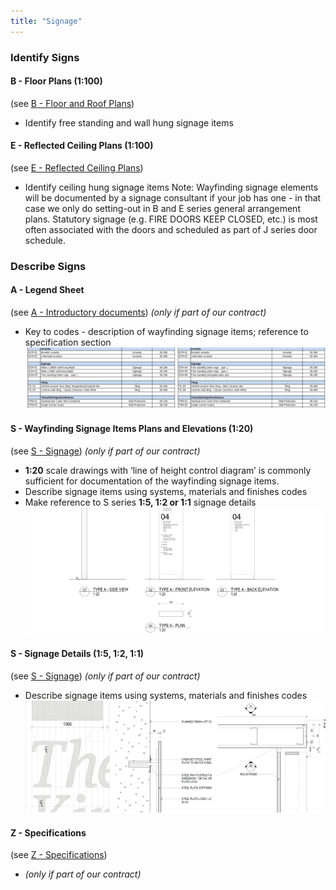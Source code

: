 ```yaml
---
title: "Signage"
---
```

### Identify Signs

#### B - Floor Plans (1:100)
(see [B - Floor and Roof Plans](notes/2_Alphabet/B%20-%20Floor%20and%20Roof%20Plans.md))
- Identify free standing and wall hung signage items

#### E - Reflected Ceiling Plans (1:100)
(see [E - Reflected Ceiling Plans](notes/2_Alphabet/E%20-%20Reflected%20Ceiling%20Plans.md))
- Identify ceiling hung signage items
Note: Wayfinding signage elements will be documented by a signage consultant if your job has one - in that case we only do setting-out in B and E series general arrangement plans. Statutory signage (e.g. FIRE DOORS KEEP CLOSED, etc.) is most often associated with the doors and scheduled as part of J series door schedule.

### Describe Signs

#### A - Legend Sheet
(see [A - Introductory documents](notes/2_Alphabet/A%20-%20Introductory%20documents.md))
_(only if part of our contract)_
- Key to codes - description of wayfinding signage items; reference to specification section
![02-image 8](notes/3_Building%20Components/assets/02-image%208.svg)

#### S - Wayfinding Signage Items Plans and Elevations (1:20)
(see [S - Signage](notes/2_Alphabet/S%20-%20Signage.md))
_(only if part of our contract)_
- **1:20** scale drawings with ‘line of height control diagram’ is commonly sufficient for documentation of the wayfinding signage items.
- Describe signage items using systems, materials and finishes codes
- Make reference to S series **1:5, 1:2 or 1:1** signage details
![03-image 5 1](notes/3_Building%20Components/assets/03-image%205%201.svg)

#### S - Signage Details (1:5, 1:2, 1:1)
(see [S - Signage](notes/2_Alphabet/S%20-%20Signage.md))
_(only if part of our contract)_
- Describe signage items using systems, materials and finishes codes
![04-image 5](notes/3_Building%20Components/assets/04-image%205.svg)

#### Z - Specifications
(see [Z - Specifications](notes/2_Alphabet/Z%20-%20Specifications.md))
- _(only if part of our contract)_
